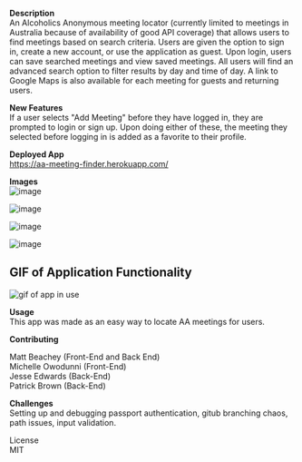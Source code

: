 **Description**
<br>
An Alcoholics Anonymous meeting locator (currently limited to meetings in Australia because of availability of good API coverage) that allows users to find meetings based on search criteria. Users are given the option to sign in, create a new account, or use the application as guest. Upon login, users can save searched meetings and view saved meetings. All users will find an advanced search option to filter results by day and time of day. A link to Google Maps is also available for each meeting for guests and returning users.

**New Features**
<br>
If a user selects "Add Meeting" before they have logged in, they are prompted to login or sign up. Upon doing either of these, the meeting they selected before logging in is added as a favorite to their profile.

**Deployed App**
<br>
https://aa-meeting-finder.herokuapp.com/

**Images**
<br>
![image](https://user-images.githubusercontent.com/55159065/72171948-9588ba00-3399-11ea-8d49-3f0898b8611b.png)

![image](https://user-images.githubusercontent.com/55159065/72172705-725f0a00-339b-11ea-9c3a-3b14ba60a224.png)

![image](https://user-images.githubusercontent.com/55159065/72172255-5444da00-339a-11ea-92c0-7b36d8ace1ae.png)

![image](https://user-images.githubusercontent.com/55159065/72172354-90783a80-339a-11ea-8755-741f7e082766.png)

## GIF of Application Functionality

![gif of app in use](./public/gif/ScreenRecord.gif)

**Usage**
<br>
This app was made as an easy way to locate AA meetings for users.

**Contributing**
<br>

Matt Beachey (Front-End and Back End)
<br>
Michelle Owodunni (Front-End)
<br>
Jesse Edwards (Back-End)
<br>
Patrick Brown (Back-End)

**Challenges**
<br>
Setting up and debugging passport authentication, gitub branching chaos, path issues, input validation.

License
<br>
MIT
